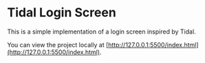 # Tidal Login Screen
This is a simple implementation of a login screen inspired by Tidal.

You can view the project locally at [http://127.0.0.1:5500/index.html](http://127.0.0.1:5500/index.html).
